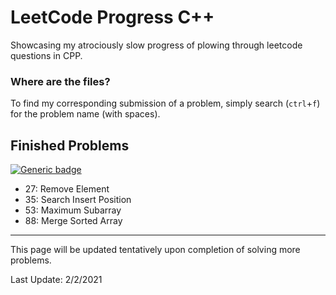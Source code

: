 # LeetCode Progress C++
Showcasing my atrociously slow progress of plowing through leetcode questions in CPP.

### Where are the files?
To find my corresponding submission of a problem, simply search (`ctrl`+`f`) for the problem name (with spaces).

## Finished Problems
[![Generic badge](https://img.shields.io/badge/LeetCode-Array-<Green>.svg)](https://leetcode.com/tag/array/)
  + 27: Remove Element
  + 35: Search Insert Position
  + 53: Maximum Subarray
  + 88: Merge Sorted Array

---

This page will be updated tentatively upon completion of solving more problems.

Last Update: 2/2/2021

